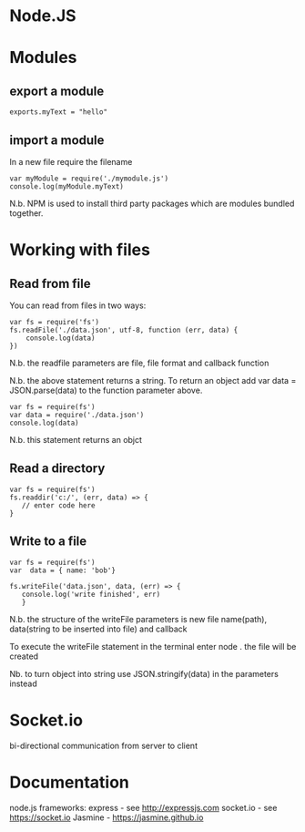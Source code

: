 Node.JS
==========

Modules
==========
export a module
----------------
```
exports.myText = "hello"
```

import a module
------------------
In a new file require the filename

```
var myModule = require('./mymodule.js')
console.log(myModule.myText)
```

N.b. NPM is used to install third party packages which are modules bundled together.

Working with files
==========================
Read from file
---------------------
You can read from files in two ways:

```
var fs = require('fs')
fs.readFile('./data.json', utf-8, function (err, data) {
    console.log(data)
})
```
N.b. the readfile parameters are file, file format and callback function

N.b. the above statement returns a string. To return an object add var data = JSON.parse(data) to the function parameter above.

```
var fs = require(fs')
var data = require('./data.json')
console.log(data)
```
N.b. this statement returns an objct

Read a directory
---------------------
```
var fs = require(fs')
fs.readdir('c:/', (err, data) => {
   // enter code here
}
```
Write to a file
---------------------
```
var fs = require(fs')
var  data = { name: 'bob'}

fs.writeFile('data.json', data, (err) => {
   console.log('write finished', err)
   }
```

N.b. the structure of the writeFile parameters is new file name(path), data(string to be inserted into file) and callback

To execute the writeFile statement in the terminal enter node <filename>. the file will be created

Nb. to turn object into string use JSON.stringify(data) in the parameters instead
  
Socket.io
===============
  bi-directional communication from server to client
  
Documentation
======================
  node.js frameworks:
  express - see http://expressjs.com
  socket.io - see https://socket.io
    Jasmine - https://jasmine.github.io

